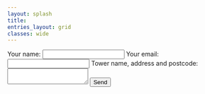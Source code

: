 ```yaml
---
layout: splash
title: 
entries_layout: grid
classes: wide
---
```


<script src="https://www.google.com/recaptcha/api.js?render=6LdzpSYlAAAAAJYnJjkzunOduV9wKK95a6Ags1Mb"></script><script>grecaptcha.ready(function () { grecaptcha.execute('6LdzpSYlAAAAAJYnJjkzunOduV9wKK95a6Ags1Mb', {action: 'submit'}).then(function (token) {  console.info("got token: " + token);  document.getElementById('g-recaptcha-response').value = token; }); }); </script>


<form
  action="https://formspree.io/f/xvonbwol"
  method="POST">
  <input type="hidden" id="g-recaptcha-response" name="g-recaptcha-response">
  <label>
    Your name:
    <input type="text" name="name">
  </label>
  <label>
    Your email:
    <input type="email" name="email">
  </label>
  <label>
    Tower name, address and postcode:
    <textarea name="message"></textarea>
  </label>
  <!-- your other form fields go here -->
  <button type="submit">Send</button>
</form>
